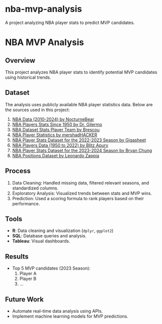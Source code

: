 # nba-mvp-analysis
A project analyzing NBA player stats to predict MVP candidates.

# NBA MVP Analysis

## Overview
This project analyzes NBA player stats to identify potential MVP candidates using historical trends.

## Dataset

The analysis uses publicly available NBA player statistics data. Below are the sources used in this project:

1. [NBA Data (2010-2024) by NocturneBear](https://github.com/NocturneBear/NBA-Data-2010-2024)
2. [NBA Players Stats Since 1950 by Dr. Gilermo](https://www.kaggle.com/datasets/drgilermo/nba-players-stats)
3. [NBA Dataset Stats Player Team by Brescou](https://github.com/Brescou/NBA-dataset-stats-player-team)
4. [NBA Player Statistics by mershadHACKER](https://github.com/mershadHACKER/NBA--Dataset)
5. [NBA Player Stats Dataset for the 2022-2023 Season by Gigasheet](https://app.gigasheet.com/spreadsheet/nba-player-stats-dataset-for-the-2022-2023-/032d1358_3507_4cab_8a0e_93e5159c6fde)
6. [NBA Players Data (1950 to 2022) by Blitz Apurv](https://www.kaggle.com/datasets/blitzapurv/nba-players-data-1950-to-2021)
7. [NBA Player Stats Dataset for the 2023-2024 Season by Bryan Chung](https://www.kaggle.com/datasets/bryanchungweather/nba-player-stats-dataset-for-the-2023-2024)
8. [NBA Positions Dataset by Leonardo Zappia](https://github.com/lazappi/nba_positions)


## Process
1. Data Cleaning: Handled missing data, filtered relevant seasons, and standardized columns.
2. Exploratory Analysis: Visualized trends between stats and MVP wins.
3. Prediction: Used a scoring formula to rank players based on their performance.

## Tools
- **R**: Data cleaning and visualization (`dplyr`, `ggplot2`)
- **SQL**: Database queries and analysis.
- **Tableau**: Visual dashboards.

## Results
- Top 5 MVP candidates (2023 Season):
  1. Player A
  2. Player B
  3. ...
  
## Future Work
- Automate real-time data analysis using APIs.
- Implement machine learning models for MVP predictions.

